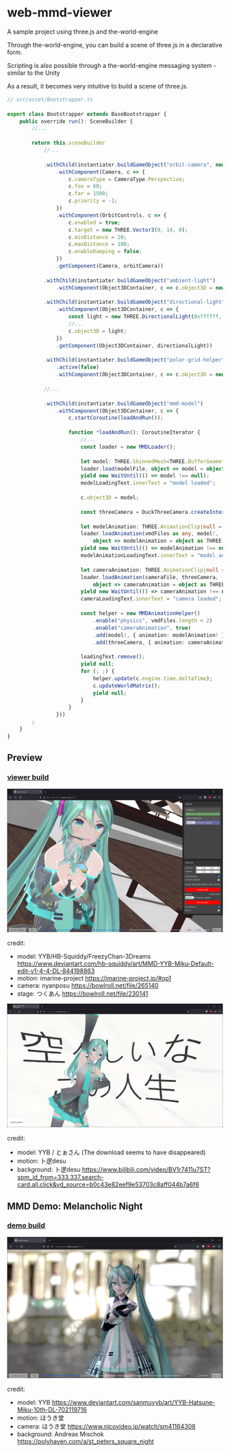 # web-mmd-viewer

A sample project using three.js and the-world-engine

Through the-world-engine, you can build a scene of three.js in a declarative form.

Scripting is also possible through a the-world-engine messaging system - similar to the Unity

As a result, it becomes very intuitive to build a scene of three.js.

```typescript
// src/asset/Bootstrapper.ts

export class Bootstrapper extends BaseBootstrapper {
    public override run(): SceneBuilder {
        //...
        
        return this.sceneBuilder
            //...

            .withChild(instantiater.buildGameObject("orbit-camera", new THREE.Vector3(0, 0, 40))
                .withComponent(Camera, c => {
                    c.cameraType = CameraType.Perspective;
                    c.fov = 60;
                    c.far = 1500;
                    c.priority = -1;
                })
                .withComponent(OrbitControls, c => {
                    c.enabled = true;
                    c.target = new THREE.Vector3(0, 14, 0);
                    c.minDistance = 20;
                    c.maxDistance = 100;
                    c.enableDamping = false;
                })
                .getComponent(Camera, orbitCamera))
            
            .withChild(instantiater.buildGameObject("ambient-light")
                .withComponent(Object3DContainer, c => c.object3D = new THREE.HemisphereLight(0xffffff, 0xffffff, 0.3)))

            .withChild(instantiater.buildGameObject("directional-light", new THREE.Vector3(-20, 30, 100))
                .withComponent(Object3DContainer, c => {
                    const light = new THREE.DirectionalLight(0xffffff, 0.5);
                    //...
                    c.object3D = light;
                })
                .getComponent(Object3DContainer, directionalLight))

            .withChild(instantiater.buildGameObject("polar-grid-helper")
                .active(false)
                .withComponent(Object3DContainer, c => c.object3D = new THREE.GridHelper(30, 10)))
        
            //...

            .withChild(instantiater.buildGameObject("mmd-model")
                .withComponent(Object3DContainer, c => {
                    c.startCoroutine(loadAndRun());

                    function *loadAndRun(): CoroutineIterator {
                        //...
                        const loader = new MMDLoader();

                        let model: THREE.SkinnedMesh<THREE.BufferGeometry, THREE.Material | THREE.Material[]>|null = null;
                        loader.load(modelFile, object => model = object, makeProgressUpdate("model", modelLoadingText));
                        yield new WaitUntil(() => model !== null);
                        modelLoadingText.innerText = "model loaded";

                        c.object3D = model;

                        const threeCamera = DuckThreeCamera.createInterface(camera.ref!, false).toThreeCamera();
                        
                        let modelAnimation: THREE.AnimationClip|null = null;
                        loader.loadAnimation(vmdFiles as any, model!,
                            object => modelAnimation = object as THREE.AnimationClip, makeProgressUpdate("model animation", modelAnimationLoadingText));
                        yield new WaitUntil(() => modelAnimation !== null);
                        modelAnimationLoadingText.innerText = "model animation loaded";

                        let cameraAnimation: THREE.AnimationClip|null = null;
                        loader.loadAnimation(cameraFile, threeCamera,
                            object => cameraAnimation = object as THREE.AnimationClip, makeProgressUpdate("camera motion", cameraLoadingText));
                        yield new WaitUntil(() => cameraAnimation !== null);
                        cameraLoadingText.innerText = "camera loaded";
                        
                        const helper = new MMDAnimationHelper()
                            .enable("physics", vmdFiles.length < 2)
                            .enable("cameraAnimation", true)
                            .add(model!, { animation: modelAnimation! })
                            .add(threeCamera, { animation: cameraAnimation! });

                        loadingText.remove();
                        yield null;
                        for (; ;) {
                            helper.update(c.engine.time.deltaTime);
                            c.updateWorldMatrix();
                            yield null;
                        }
                    }
                }))
        ;
    }
}
```
## Preview

### [viewer build](https://noname0310.github.io/web-mmd-viewer/viewer)

![ingame2](ingame2.png)

credit:

- model: YYB/HB-Squiddy/FreezyChan-3Dreams
  https://www.deviantart.com/hb-squiddy/art/MMD-YYB-Miku-Default-edit-v1-4-4-DL-844198863
- motion: imarine-project
  https://imarine-project.jp/#op1
- camera: nyanposu
  https://bowlroll.net/file/265140
- stage: つくあん
  https://bowlroll.net/file/230141

![ingame](ingame.png)

credit:

- model: YYB / とぁさん (The download seems to have disappeared)
- motion: 卜逻desu
- background: 卜逻desu
https://www.bilibili.com/video/BV1r7411u7ST?spm_id_from=333.337.search-card.all.click&vd_source=b0c43e82eef9e53703c8aff044b7a6f6

## MMD Demo: Melancholic Night

### [demo build](https://noname0310.github.io/web-mmd-viewer/melancholic_night)

![ingame3](ingame3.png)

credit:

- model: YYB
  https://www.deviantart.com/sanmuyyb/art/YYB-Hatsune-Miku-10th-DL-702119716
- motion: ほうき堂
- camera: ほうき堂
  https://www.nicovideo.jp/watch/sm41164308
- background: Andreas Mischok
  https://polyhaven.com/a/st_peters_square_night
